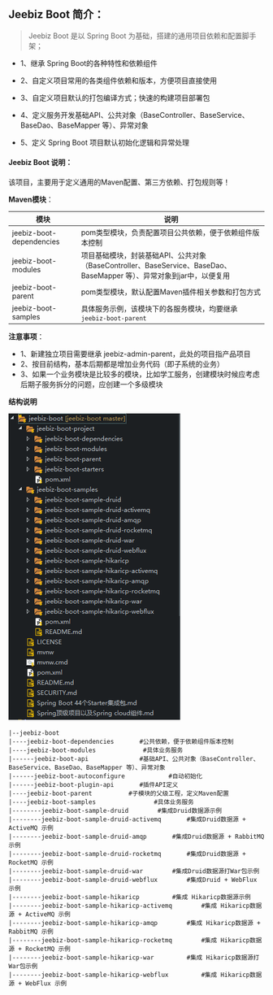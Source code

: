 ## Jeebiz Boot 简介：

> Jeebiz Boot 是以 Spring Boot 为基础，搭建的通用项目依赖和配置脚手架；

- 1、继承 Spring Boot的各种特性和依赖组件

- 2、自定义项目常用的各类组件依赖和版本，方便项目直接使用

- 3、自定义项目默认的打包编译方式；快速的构建项目部署包

- 4、定义服务开发基础API、公共对象（BaseController、BaseService、BaseDao、BaseMapper 等）、异常对象

- 5、定义 Spring Boot 项目默认初始化逻辑和异常处理

#### Jeebiz Boot 说明：

该项目，主要用于定义通用的Maven配置、第三方依赖、打包规则等！

**Maven模块**：

| 模块  | 说明  |
| ------------ | ------------ |
| jeebiz-boot-dependencies | pom类型模块，负责配置项目公共依赖，便于依赖组件版本控制  |
| jeebiz-boot-modules  |  项目基础模块，封装基础API、公共对象（BaseController、BaseService、BaseDao、BaseMapper 等）、异常对象到jar中，以便复用 |
| jeebiz-boot-parent  | pom类型模块，默认配置Maven插件相关参数和打包方式 |
| jeebiz-boot-samples  |  具体服务示例，该模块下的各服务模块，均要继承 `jeebiz-boot-parent` |

**注意事项**：

- 1、新建独立项目需要继承 jeebiz-admin-parent，此处的项目指产品项目
- 2、按目前结构，基本后期都是增加业务代码（即子系统的业务）
- 3、如果一个业务模块是比较多的模块，比如学工服务，创建模块时候应考虑后期子服务拆分的问题，应创建一个多级模块

**结构说明**

![jeebiz-boot](https://github.com/Jeebiz/jeebiz-boot/blob/master/screenshots/jeebiz-boot.png "Jeebiz Boot")

```
|--jeebiz-boot
|----jeebiz-boot-dependencies		#公共依赖，便于依赖组件版本控制
|----jeebiz-boot-modules			 #具体业务服务
|------jeebiz-boot-api				#基础API、公共对象（BaseController、BaseService、BaseDao、BaseMapper 等）、异常对象
|------jeebiz-boot-autoconfigure			#自动初始化
|------jeebiz-boot-plugin-api		#插件API定义
|----jeebiz-boot-parent			 #子模块的父级工程，定义Maven配置
|----jeebiz-boot-samples				#具体业务服务
|--------jeebiz-boot-sample-druid		 #集成Druid数据源示例
|--------jeebiz-boot-sample-druid-activemq		 #集成Druid数据源 + ActiveMQ 示例
|--------jeebiz-boot-sample-druid-amqp		 #集成Druid数据源 + RabbitMQ 示例
|--------jeebiz-boot-sample-druid-rocketmq		 #集成Druid数据源 + RocketMQ 示例
|--------jeebiz-boot-sample-druid-war		 #集成Druid数据源打War包示例
|--------jeebiz-boot-sample-druid-webflux		 #集成Druid + WebFlux 示例
|--------jeebiz-boot-sample-hikaricp		 #集成 Hikaricp数据源示例
|--------jeebiz-boot-sample-hikaricp-activemq		 #集成 Hikaricp数据源 + ActiveMQ 示例
|--------jeebiz-boot-sample-hikaricp-amqp		 #集成 Hikaricp数据源 + RabbitMQ 示例
|--------jeebiz-boot-sample-hikaricp-rocketmq		 #集成 Hikaricp数据源 + RocketMQ 示例
|--------jeebiz-boot-sample-hikaricp-war		 #集成 Hikaricp数据源打War包示例
|--------jeebiz-boot-sample-hikaricp-webflux		 #集成 Hikaricp数据源 + WebFlux 示例
```